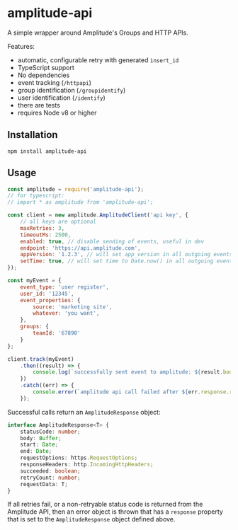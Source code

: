 # amplitude-api

A simple wrapper around Amplitude's Groups and HTTP APIs.

Features:
- automatic, configurable retry with generated `insert_id`
- TypeScript support
- No dependencies
- event tracking (`/httpapi`)
- group identification (`/groupidentify`)
- user identification (`/identify`)
- there are tests
- requires Node v8 or higher

## Installation
```
npm install amplitude-api
```

## Usage
```javascript
const amplitude = require('amplitude-api');
// for typescript:
// import * as amplitude from 'amplitude-api';

const client = new amplitude.AmplitudeClient('api key', {
    // all keys are optional
    maxRetries: 3,
    timeoutMs: 2500,
    enabled: true, // disable sending of events, useful in dev
    endpoint: 'https://api.amplitude.com',
    appVersion: '1.2.3', // will set app_version in all outgoing events
    setTime: true, // will set time to Date.now() in all outgoing events
});

const myEvent = {
    event_type: 'user register',
    user_id: '12345',
    event_properties: {
        source: 'marketing site',
        whatever: 'you want',
    },
    groups: {
        teamId: '67890'
    }
};

client.track(myEvent)
    .then((result) => {
        console.log(`successfully sent event to amplitude: ${result.body.toString('utf8')}`);
    })
    .catch((err) => {
        console.error(`amplitude api call failed after ${err.response.retryCount} retries: ${err.message}`);
    });
```

Successful calls return an `AmplitudeResponse` object:

```typescript
interface AmplitudeResponse<T> {
    statusCode: number;
    body: Buffer;
    start: Date;
    end: Date;
    requestOptions: https.RequestOptions;
    responseHeaders: http.IncomingHttpHeaders;
    succeeded: boolean;
    retryCount: number;
    requestData: T;
}
```

If all retries fail, or a non-retryable status code is returned from the Amplitude
API, then an error object is thrown that has a `response` property that is set to
the `AmplitudeResponse` object defined above.
